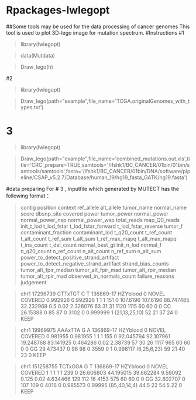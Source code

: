# Rpackages-lwlegopt
##Some tools may be  used  for the data processing of cancer genomes
This tool is used to plot 3D-lego image for mutation spectrum.
#Instructions
#1
>library(lwlegopt)

>data(Mutdata)

>Draw_lego(h)

#2
>library(lwlegopt)

>Draw_lego(path="example",file_name='TCGA.originalGenomes_with_types.txt')

# 3
>library(lwlegopt)

>Draw_lego(path="example",file_name='combined_mutations.out.xls',title='CRC',prepare=TRUE,samtools='/ifshk1/BC_CANCER/01bin/01bin/samtools/samtools',fasta='/ifshk1/BC_CANCER/01bin/DNA/software/pipeline/CSAP_v5.2.7/Database/human_19/hg19_fasta_GATK/hg19.fasta')

#data preparing
For # 3 , Inputfile which generated by MUTECT has the following format：

>contig	position	context	ref_allele	alt_allele	tumor_name	normal_name	score	dbsnp_site	covered	power	tumor_power	normal_power	normal_power_nsp	normal_power_wsp	total_reads	map_Q0_reads	init_t_lod	t_lod_fstar	t_lod_fstar_forward	t_lod_fstar_reverse	tumor_f	contaminant_fraction	contaminant_lod	t_q20_count	t_ref_count	t_alt_count	t_ref_sum	t_alt_sum	t_ref_max_mapq	t_alt_max_mapq	t_ins_count	t_del_count	normal_best_gt	init_n_lod	normal_f	n_q20_count	n_ref_count	n_alt_count	n_ref_sum	n_alt_sum	power_to_detect_positive_strand_artifact	power_to_detect_negative_strand_artifact	strand_bias_counts	tumor_alt_fpir_median	tumor_alt_fpir_mad	tumor_alt_rpir_median	tumor_alt_rpir_mad	observed_in_normals_count	failure_reasons	judgement

>chr1	17296739	CTTxTGT	C	T	136869-17	HZYblood	0	NOVEL	COVERED	0.992926	0.992926	1	1	1	151	0	107.6196	107.6196	88.747485	32.232969	0.5	0.02	2.326076	63	31	31	1120	1115	60	60	0	0	CC	26.15388	0	85	87	0	3102	0	0.999999	1	(21,13,25,10)	52	21	37	24	0		KEEP

>chr1	19969975	AAAxTTA	G	A	136869-17	HZYblood	0	NOVEL	COVERED	0.981955	0.981955	1	1	1	155	0	92.045794	92.107961	19.248768	83.141925	0.464286	0.02	2.38739	57	30	26	1117	965	60	60	0	0	GG	29.473437	0	96	98	0	3559	0	1	0.998117	(6,25,6,23)	59	21	40	23	0		KEEP

>chr1	151258755	TCTxGGA	G	T	136869-17	HZYblood	0	NOVEL	COVERED	1	1	1	1	1	239	0	26.606803	44.195015	39.662284	9.59092	0.125	0.02	4.634466	129	112	16	4153	575	60	60	0	0	GG	32.802707	0	107	109	0	4016	0	0.985573	0.99995	(85,40,14,4)	44.5	22	54.5	22	0		KEEP
